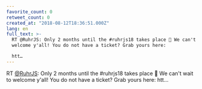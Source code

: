 ```yaml
---
favorite_count: 0
retweet_count: 0
created_at: "2018-08-12T18:36:51.000Z"
lang: en
full_text: >-
  RT @RuhrJS: Only 2 months until the #ruhrjs18 takes place 🤩 We can't wait to
  welcome y'all! You do not have a ticket? Grab yours here: 

  htt…
---
```


RT [@RuhrJS](https://twitter.com/RuhrJS): Only 2 months until the #ruhrjs18
takes place 🤩 We can't wait to welcome y'all! You do not have a ticket? Grab
yours here: htt…
